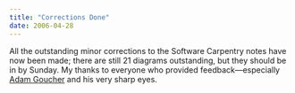 ```yaml
---
title: "Corrections Done"
date: 2006-04-28
---
```

All the outstanding minor corrections to the Software Carpentry notes have now been made; there are still 21 diagrams outstanding, but they should be in by Sunday.  My thanks to everyone who provided feedback—especially <a href="http://www.ninjatactics.com">Adam Goucher</a> and his very sharp eyes.
